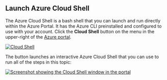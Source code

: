 
## Launch Azure Cloud Shell

The Azure Cloud Shell is a bash shell that you can launch and run directly within the Azure Portal. It has the Azure CLI preinstalled and configured to use with your account. Click the **Cloud Shell** button on the menu in the upper-right of the [Azure portal](https://portal.azure.com).

[![Cloud Shell](./media/cloud-shell-try-it/cloud-shell.png)](https://portal.azure.com)

The button launches an interactive Azure Cloud Shell that you can use to run all of the steps in this topic:

[![Screenshot showing the Cloud Shell window in the portal](./media/cloud-shell-try-it/cloud-shell-safari.png)](https://portal.azure.com)











